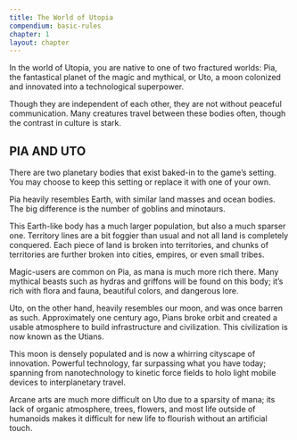 ```yaml
---
title: The World of Utopia
compendium: basic-rules
chapter: 1
layout: chapter
---
```

In the world of Utopia, you are native to one of two fractured worlds: Pia, the fantastical planet of the magic and mythical, or Uto, a moon colonized and innovated into a technological superpower.

Though they are independent of each other, they are not without peaceful communication. Many creatures travel between these bodies often, though the contrast in culture is stark.

## PIA AND UTO

There are two planetary bodies that exist baked-in to the game’s setting. You may choose to keep this setting or replace it with one of your own.

Pia heavily resembles Earth, with similar land masses and ocean bodies. The big difference is the number of goblins and minotaurs.

This Earth-like body has a much larger population, but also a much sparser one. Territory lines are a bit foggier than usual and not all land is completely conquered. Each piece of land is broken into territories, and chunks of territories are further broken into cities, empires, or even small tribes.

Magic-users are common on Pia, as mana is much more rich there. Many mythical beasts such as hydras and griffons will be found on this body; it’s rich with flora and fauna, beautiful colors, and dangerous lore.

Uto, on the other hand, heavily resembles our moon, and was once barren as such. Approximately one century ago, Pians broke orbit and created a usable atmosphere to build infrastructure and civilization. This civilization is now known as the Utians.

This moon is densely populated and is now a whirring cityscape of innovation. Powerful technology, far surpassing what you have today; spanning from nanotechnology to kinetic force fields to holo light mobile devices to interplanetary travel.

Arcane arts are much more difficult on Uto due to a sparsity of mana; its lack of organic atmosphere, trees, flowers, and most life outside of humanoids makes it difficult for new life to flourish without an artificial touch.
